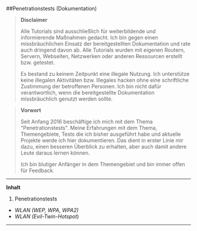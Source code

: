 ##Penetrationstests (Dokumentation)

> **Disclaimer**
>
> Alle Tutorials sind ausschließlich für weiterbildende und
> informierende Maßnahmen gedacht. Ich bin gegen einen missbräuchlichen Einsatz
> der bereitgestellten Dokumentation und rate auch dringend davon ab. 
> Alle Tutorials wurden mit eigenen Routern, Servern, Webseiten,
> Netzwerken oder anderen Ressourcen erstellt bzw. getestet. 
> 
> Es bestand zu keinem Zeitpunkt eine illegale Nutzung. Ich unterstütze keine
> illegalen Aktivitäten bzw. Illegales hacken ohne eine schriftliche
> Zustimmung der betroffenen Personen. Ich bin nicht dafür
> verantwortlich, wenn die bereitgestellte Dokumentation missbräuchlich
> genutzt werden sollte.

> **Vorwort**  
>
> Seit Anfang 2016 beschäftige ich mich mit dem Thema "Penetrationstests". Meine Erfahrungen mit dem Thema, Themengebiete, Tests die ich bisher ausgeführt habe und aktuelle Projekte werde ich hier dokumentieren. Das dient in erster Linie mir dazu, einen besseren Überblick zu erhalten, aber auch damit andere Leute daraus lernen können. 
> 
> Ich bin blutiger Anfänger in dem Themengebiet und bin immer offen für Feedback.

----------

**Inhalt**

1. Penetrationstests
 - *WLAN (WEP, WPA, WPA2)*
 - *WLAN (Evil-Twin-Hotspot*)

----------



